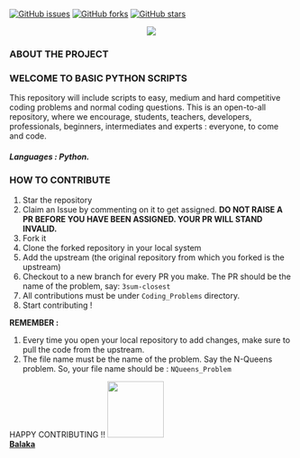 [![GitHub issues](https://img.shields.io/github/issues/Open-Dev-Community/Basic-Python-Scripts)](https://github.com/Open-Dev-Community/Basic-Python-Scripts/issues)
[![GitHub forks](https://img.shields.io/github/forks/Open-Dev-Community/Basic-Python-Scripts?style=social)](https://github.com/Open-Dev-Community/Basic-Python-Scripts/network/members)
[![GitHub stars](https://img.shields.io/github/stars/Open-Dev-Community/Basic-Python-Scripts?style=social)](https://github.com/Open-Dev-Community/Basic-Python-Scripts/stargazers)

<p align="center">

  <img src="https://embed-fastly.wistia.com/deliveries/49bd387c40e2c5aada92abdf973bc46d.webp?image_crop_resized=960x540">

</p>

### ABOUT THE PROJECT

### WELCOME TO BASIC PYTHON SCRIPTS

This repository will include scripts to easy, medium and hard competitive coding problems and normal coding questions.
This is an open-to-all repository, where we encourage, students, teachers, developers, professionals, beginners, intermediates and experts : everyone, to come and code.

##### Languages : Python.


### HOW TO CONTRIBUTE

1. Star the repository
2. Claim an Issue by commenting on it to get assigned. **DO NOT RAISE A PR BEFORE YOU HAVE BEEN ASSIGNED. YOUR PR WILL STAND INVALID.**
3. Fork it
4. Clone the forked repository in your local system
5. Add the upstream (the original repository from which you forked is the upstream)
6. Checkout to a new branch for every PR you make. The PR should be the name of the problem, say: ```3sum-closest```
7. All contributions must be under ```Coding_Problems``` directory.
8. Start contributing !

**REMEMBER :** 

1. Every time you open your local repository to add changes, make sure to pull the code from the upstream.
2. The file name must be the name of the problem. Say the N-Queens problem. So, your file name should be : ```NQueens_Problem```

HAPPY CONTRIBUTING !!
  <img src="https://avatars0.githubusercontent.com/u/49288068?s=460&u=2bf7afa3bd9861a1eef8c5d74006d6f2df7b8ee2&v=4" width="100" /><br><a href="https://github.com/BALaka-18" target="_blank"><strong>Balaka</strong></a>